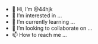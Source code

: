 - 👋 Hi, I’m @44hjk
- 👀 I’m interested in ...
- 🌱 I’m currently learning ...
- 💞️ I’m looking to collaborate on ...
- 📫 How to reach me ...

<!---
44hjk/44hjk is a ✨ special ✨ repository because its `README.md` (this file) appears on your GitHub profile.
You can click the Preview link to take a look at your changes.
--->
